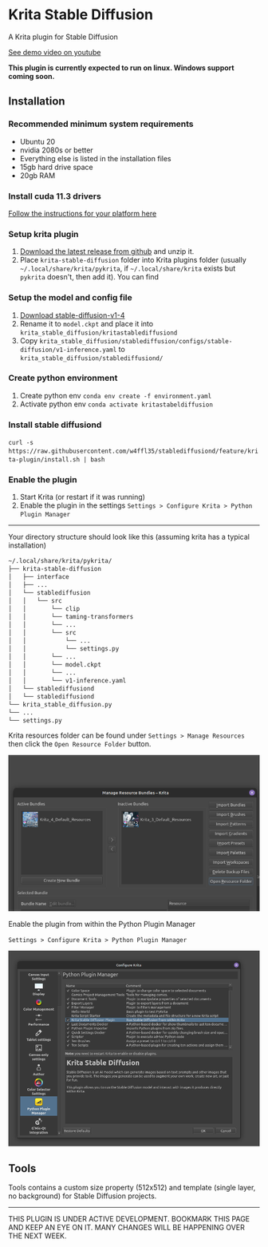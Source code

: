 # Krita Stable Diffusion

A Krita plugin for Stable Diffusion

[See demo video on youtube](https://www.youtube.com/watch?v=maWR7dDf4SE)

**This plugin is currently expected to run on linux. Windows support coming soon.**

## Installation

### Recommended minimum system requirements 

- Ubuntu 20
- nvidia 2080s or better
- Everything else is listed in the installation files
- 15gb hard drive space
- 20gb RAM

### Install cuda 11.3 drivers

[Follow the instructions for your platform here](https://developer.nvidia.com/cuda-11.3.0-download-archive)

### Setup krita plugin

1. [Download the latest release from github](https://github.com/w4ffl35/krita_stable_diffusion/releases/download/0.1.0/krita_stable_diffusion-0.1.0.zip) and unzip it.
2. Place `krita-stable-diffusion` folder into Krita plugins folder (usually `~/.local/share/krita/pykrita`, if `~/.local/share/krita` exists but `pykrita` doesn't, then add it). You can find

### Setup the model and config file

1. [Download stable-diffusion-v1-4](https://huggingface.co/CompVis/stable-diffusion-v1-4)
2. Rename it to `model.ckpt` and place it into `krita_stable_diffusion/kritastablediffusiond`
3. Copy `krita_stable_diffusion/stablediffusion/configs/stable-diffusion/v1-inference.yaml` to `krita_stable_diffusion/stablediffusiond/`
 

### Create python environment

1. Create python env `conda env create -f environment.yaml`
2. Activate python env `conda activate kritastabeldiffusion`

### Install stable diffusiond 

`curl -s https://raw.githubusercontent.com/w4ffl35/stablediffusiond/feature/krita-plugin/install.sh | bash`

### Enable the plugin

1. Start Krita (or restart if it was running)
2. Enable the plugin in the settings `Settings > Configure Krita > Python Plugin Manager`

---

Your directory structure should look like this (assuming krita has a typical installation)

```
~/.local/share/krita/pykrita/
├── krita-stable-diffusion
│   ├── interface
│   ├── ...
│   └── stablediffusion
│   │   └── src
│   │       └── clip
│   │       └── taming-transformers
│   │       └── ...
│   │       └── src
│   │           └── ...
│   │           └── settings.py
│   │       └── ...
│   │       └── model.ckpt
│   │       └── ...
│   │       └── v1-inference.yaml
│   └── stablediffusiond
│   └── stablediffusiond
└── krita_stable_diffusion.py
└── ...
└── settings.py
```

Krita resources folder can be found under `Settings > Manage Resources` then click the `Open Resource Folder` button.

![img.png](img.png)

Enable the plugin from within the Python Plugin Manager

`Settings > Configure Krita > Python Plugin Manager`

![img_1.png](img_1.png)

## Tools

Tools contains a custom size property (512x512) and template (single layer, no background) 
for Stable Diffusion projects.

---

THIS PLUGIN IS UNDER ACTIVE DEVELOPMENT. BOOKMARK THIS PAGE AND KEEP AN EYE ON IT. MANY CHANGES WILL BE HAPPENING OVER THE NEXT WEEK.
